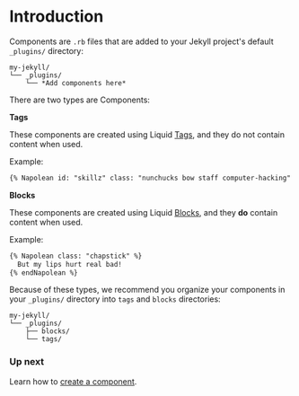 # Introduction

Components are `.rb` files that are added to your Jekyll project's default `_plugins/` directory:

```shell
my-jekyll/
└── _plugins/
    └── *Add components here*
```

There are two types are Components:

**Tags**

These components are created using Liquid [Tags](http://www.rubydoc.info/github/Shopify/liquid/Liquid/Tag), and they do not contain content when used.

Example:
```html
{% Napolean id: "skillz" class: "nunchucks bow staff computer-hacking" %}
```

**Blocks**

These components are created using Liquid [Blocks](http://www.rubydoc.info/github/Shopify/liquid/Liquid/Block), and they **do** contain content when used.

Example:
```html
{% Napolean class: "chapstick" %}
  But my lips hurt real bad!
{% endNapolean %}
```

Because of these types, we recommend you organize your components in your `_plugins/` directory into `tags` and `blocks` directories:

```shell
my-jekyll/
└── _plugins/
    ├── blocks/
    └── tags/
```


### Up next

Learn how to [create a component](creating-a-component.md).
